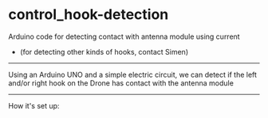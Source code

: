 # control_hook-detection
Arduino code for detecting contact with antenna module using current 


* (for detecting other kinds of hooks, contact Simen)


*********************

Using an Arduino UNO and a simple electric circuit, we can detect if the left and/or right hook on the Drone has contact with the antenna module

*********************

How it's set up:
